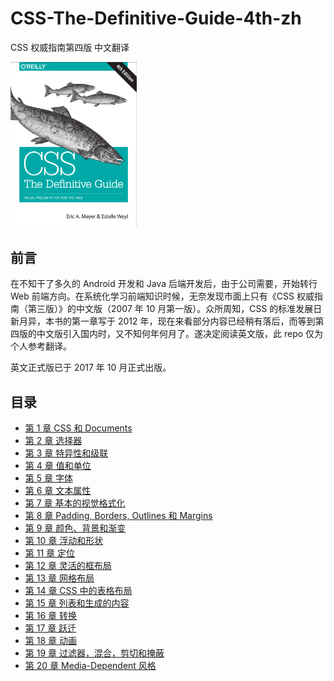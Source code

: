 # CSS-The-Definitive-Guide-4th-zh

CSS 权威指南第四版 中文翻译

<img src="./cover.png" width=40%>

## 前言

在不知干了多久的 Android 开发和 Java 后端开发后，由于公司需要，开始转行 Web 前端方向。在系统化学习前端知识时候，无奈发现市面上只有《CSS 权威指南（第三版）》的中文版（2007 年 10 月第一版）。众所周知，CSS 的标准发展日新月异，本书的第一章写于 2012 年，现在来看部分内容已经稍有落后，而等到第四版的中文版引入国内时，又不知何年何月了。遂决定阅读英文版，此 repo 仅为个人参考翻译。

英文正式版已于 2017 年 10 月正式出版。

## 目录

- [第 1 章 CSS 和 Documents](book/ch1.md)
- [第 2 章 选择器](book/ch2.md)
- [第 3 章 特异性和级联](book/ch3.md)
- [第 4 章 值和单位](book/ch4.md)
- [第 5 章 字体](book/ch5.md)
- [第 6 章 文本属性](book/ch6.md)
- [第 7 章 基本的视觉格式化](book/ch7.md)
- [第 8 章 Padding, Borders, Outlines 和 Margins](book/ch8.md)
- [第 9 章 颜色、背景和渐变](book/ch9.md)
- [第 10 章 浮动和形状](book/ch10.md)
- [第 11 章 定位](book/ch11.md)
- [第 12 章 灵活的框布局](book/ch12.md)
- [第 13 章 网格布局](book/ch13.md)
- [第 14 章 CSS 中的表格布局](book/ch14.md)
- [第 15 章 列表和生成的内容](book/ch15.md)
- [第 16 章 转换 ](book/ch16.md)
- [第 17 章 跃迁](book/ch17.md)
- [第 18 章 动画](book/ch18.md)
- [第 19 章 过滤器，混合，剪切和掩蔽](book/ch19.md)
- [第 20 章 Media-Dependent 风格](book/ch20.md)
